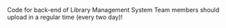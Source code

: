 Code for back-end of Library Management System
Team members should upload in a regular time (every two day)!
